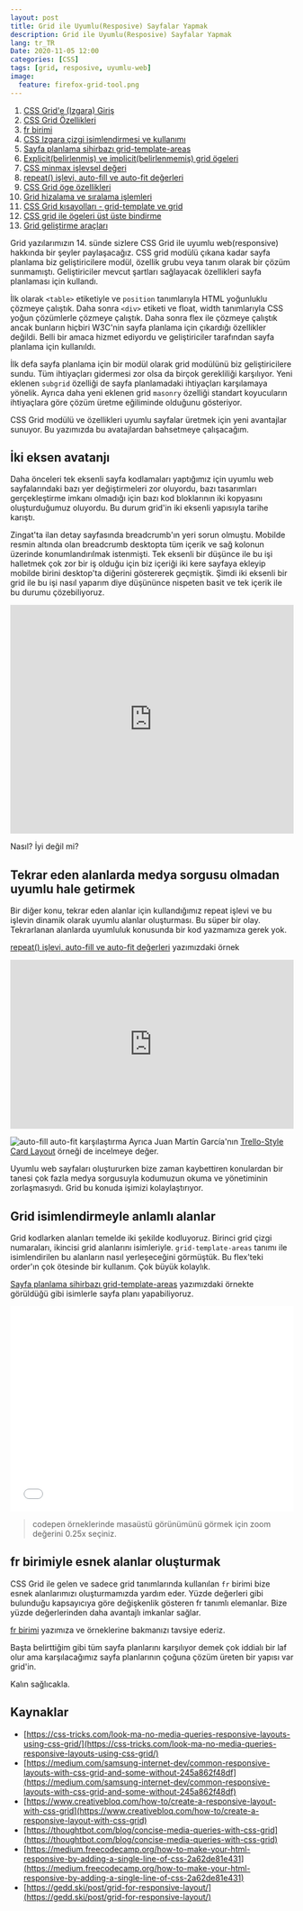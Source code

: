 ```yaml
---
layout: post
title: Grid ile Uyumlu(Resposive) Sayfalar Yapmak
description: Grid ile Uyumlu(Resposive) Sayfalar Yapmak
lang: tr_TR
Date: 2020-11-05 12:00
categories: [CSS]
tags: [grid, resposive, uyumlu-web]
image:
  feature: firefox-grid-tool.png
---
```


 1. [CSS Grid'e (Izgara) Giriş](/css-grid-giris/)
 2. [CSS Grid Özellikleri](/css-grid-ozellikleri/)
 3. [fr birimi](/fr-birimi/)
 4. [CSS Izgara çizgi isimlendirmesi ve kullanımı](/css-izgara-cizgi-isimlendirmesi-ve-kullanimi/)
 5. [Sayfa planlama sihirbazı grid-template-areas](/sayfa-planlama-sihirbazi-grid-template-areas/ "Sayfa planlama sihirbazı grid-template-areas")
 6. [Explicit(belirlenmiş) ve implicit(belirlenmemiş) grid ögeleri](/explicit-belirlenmis-ve-implicit-belirlenmemis-grid-ogeleri/)
 7. [CSS minmax işlevsel değeri](/css-minmax-islevsel-degeri/)
 8. [repeat() işlevi, auto-fill ve auto-fit değerleri](/repeat-islevi-auto-fill-ve-auto-fit-degerleri/)
 9. [CSS Grid öge özellikleri](/css-grid-oge-ozellikleri/)
 10. [Grid hizalama ve sıralama işlemleri](/grid-hizalama-ve-siralama-islemleri/)
 11. [CSS Grid kısayolları - grid-template ve grid](/css-grid-kisayollari-grid-template-ve-grid/)
 12. [CSS grid ile ögeleri üst üste bindirme](/css-grid-ile-ogeleri-ust-uste-bindirme/)
 13. [Grid geliştirme araçları](/grid-gelistirme-araclari/)

Grid yazılarımızın 14. sünde sizlere CSS Grid ile uyumlu web(responsive) hakkında bir şeyler paylaşacağız. CSS grid modülü çıkana kadar sayfa planlama biz geliştiricilere modül, özellik grubu veya tanım olarak bir çözüm sunmamıştı. Geliştiriciler mevcut şartları sağlayacak özellikleri sayfa planlaması için kullandı.

İlk olarak `<table>` etiketiyle ve `position` tanımlarıyla HTML yoğunluklu çözmeye çalıştık. Daha sonra `<div>` etiketi ve float, width tanımlarıyla CSS yoğun çözümlerle çözmeye çalıştık. Daha sonra flex ile çözmeye çalıştık ancak bunların hiçbiri W3C'nin sayfa planlama için çıkardığı özellikler değildi. Belli bir amaca hizmet ediyordu ve geliştiriciler tarafından sayfa planlama için kullanıldı. 

İlk defa sayfa planlama için bir modül olarak grid modülünü biz geliştiricilere sundu.  Tüm ihtiyaçları gidermesi zor olsa da birçok gerekliliği karşılıyor. Yeni eklenen `subgrid` özelliği de sayfa planlamadaki ihtiyaçları karşılamaya yönelik. Ayrıca daha yeni eklenen grid `masonry`  özelliği standart koyucuların ihtiyaçlara göre çözüm üretme eğiliminde olduğunu gösteriyor.

CSS Grid modülü ve özellikleri uyumlu sayfalar üretmek için yeni avantajlar sunuyor. Bu yazımızda bu avatajlardan bahsetmeye çalışacağım.

## İki eksen avatanjı

Daha önceleri tek eksenli sayfa kodlamaları yaptığımız için uyumlu web sayfalarındaki bazı yer değiştirmeleri zor oluyordu, bazı tasarımları gerçekleştirme imkanı olmadığı için bazı kod bloklarının iki kopyasını oluşturduğumuz oluyordu. Bu durum grid'in iki eksenli yapısıyla tarihe karıştı.

Zingat'ta ilan detay sayfasında breadcrumb'ın yeri sorun olmuştu. Mobilde resmin altında olan breadcrumb desktopta tüm içerik ve sağ kolonun üzerinde konumlandırılmak istenmişti. Tek eksenli bir düşünce ile bu işi halletmek çok zor bir iş olduğu için biz içeriği iki kere sayfaya ekleyip mobilde birini desktop'ta diğerini göstererek geçmiştik. Şimdi iki eksenli bir grid ile bu işi nasıl yaparım diye düşününce nispeten basit ve tek içerik ile bu durumu çözebiliyoruz. 

<iframe height="406" style="width: 100%;" scrolling="no" title="LYpexOm" src="https://codepen.io/fatihhayri/embed/LYpexOm?height=406&theme-id=13521&default-tab=result" frameborder="no" allowtransparency="true" allowfullscreen="true">
</iframe>

Nasıl? İyi değil mi?

## Tekrar eden alanlarda medya sorgusu olmadan uyumlu hale getirmek

Bir diğer konu, tekrar eden alanlar için kullandığımız repeat işlevi ve bu işlevin dinamik olarak uyumlu alanlar oluşturması. Bu süper bir olay. Tekrarlanan alanlarda uyumluluk konusunda bir kod yazmamıza gerek yok. 

[repeat() işlevi, auto-fill ve auto-fit değerleri](https://fatihhayrioglu.com/repeat-islevi-auto-fill-ve-auto-fit-degerleri/ "repeat() işlevi, auto-fill ve auto-fit değerleri") yazımızdaki örnek

<iframe  height="300"  style="width: 100%;"  scrolling="no"  title="CSS grid repeat, auto-fill ve auto-fit"  src="https://codepen.io/fatihhayri/embed/vYEYgBj?height=300&theme-id=13521&default-tab=html,result"  frameborder="no"  allowtransparency="true"  allowfullscreen="true">

</iframe>

  

![auto-fill auto-fit karşılaştırma](https://fatihhayrioglu.com/images/repeat-auto-fill-auto-fit.gif)
Ayrıca Juan Martín García'nın [Trello-Style Card Layout](https://codepen.io/imjuangarcia/pen/MLyQPO "Trello-Style Card Layout") örneği de incelmeye değer.

Uyumlu web sayfaları oluştururken bize zaman kaybettiren konulardan bir tanesi çok fazla medya sorgusuyla kodumuzun okuma ve yönetiminin zorlaşmasıydı. Grid bu konuda işimizi kolaylaştırıyor.

## Grid isimlendirmeyle anlamlı alanlar

Grid kodlarken alanları temelde iki şekilde kodluyoruz. Birinci grid çizgi numaraları, ikincisi grid alanlarını isimleriyle. `grid-template-areas` tanımı ile isimlendirilen bu alanların nasıl yerleşeceğini görmüştük. Bu flex'teki order'ın çok ötesinde bir kullanım. Çok büyük kolaylık.

[Sayfa planlama sihirbazı grid-template-areas](https://fatihhayrioglu.com/sayfa-planlama-sihirbazi-grid-template-areas/ "Sayfa planlama sihirbazı grid-template-areas") yazımızdaki örnekte görüldüğü gibi isimlerle sayfa planı yapabiliyoruz.

<iframe  height="364"  style="width: 100%;"  scrolling="no"  title="grid-template-areas - 1"  src="//codepen.io/fatihhayri/embed/gyzypB/?height=364&theme-id=13521&default-tab=css,result"  frameborder="no"  allowtransparency="true"  allowfullscreen="true">

</iframe>

> codepen örneklerinde masaüstü görünümünü görmek için zoom değerini 0.25x seçiniz.

## fr birimiyle esnek alanlar oluşturmak

CSS Grid ile gelen ve sadece grid tanımlarında kullanılan `fr` birimi bize esnek alanlarımızı oluşturmamızda yardım eder. Yüzde değerleri gibi bulunduğu kapsayıcıya göre değişkenlik gösteren fr tanımlı elemanlar. Bize yüzde değerlerinden daha avantajlı imkanlar sağlar.

[fr birimi](https://fatihhayrioglu.com/fr-birimi/ "fr birimi") yazımıza ve örneklerine bakmanızı tavsiye ederiz.

Başta belirttiğim gibi tüm sayfa planlarını karşılıyor demek çok iddialı bir laf olur ama karşılacağımız sayfa planlarının çoğuna çözüm üreten bir yapısı var grid'in.

Kalın sağlıcakla.

## Kaynaklar

 - [https://css-tricks.com/look-ma-no-media-queries-responsive-layouts-using-css-grid/](https://css-tricks.com/look-ma-no-media-queries-responsive-layouts-using-css-grid/)
 - [https://medium.com/samsung-internet-dev/common-responsive-layouts-with-css-grid-and-some-without-245a862f48df](https://medium.com/samsung-internet-dev/common-responsive-layouts-with-css-grid-and-some-without-245a862f48df)
 - [https://www.creativebloq.com/how-to/create-a-responsive-layout-with-css-grid](https://www.creativebloq.com/how-to/create-a-responsive-layout-with-css-grid)
 - [https://thoughtbot.com/blog/concise-media-queries-with-css-grid](https://thoughtbot.com/blog/concise-media-queries-with-css-grid)
 - [https://medium.freecodecamp.org/how-to-make-your-html-responsive-by-adding-a-single-line-of-css-2a62de81e431](https://medium.freecodecamp.org/how-to-make-your-html-responsive-by-adding-a-single-line-of-css-2a62de81e431)
 - [https://gedd.ski/post/grid-for-responsive-layout/](https://gedd.ski/post/grid-for-responsive-layout/)
